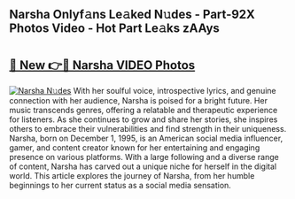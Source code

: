 ## Narsha Onlyf𝚊ns Le𝚊ked N𝚞des - Part-92X Photos Video - Hot Part Le𝚊ks zAAys

# <h2><a href="http://ac41639.deff.icu/?id=Narsha">🔗 New 👉🔴 Narsha VIDEO Photos</a></h2>

[![Narsha N𝚞des](https://i.imgur.com/rIISA9y.gif)](http://ac41639.deff.icu/?id=Narsha)
With her soulful voice, introspective lyrics, and genuine connection with her audience, Narsha is poised for a bright future. Her music transcends genres, offering a relatable and therapeutic experience for listeners. As she continues to grow and share her stories, she inspires others to embrace their vulnerabilities and find strength in their uniqueness. Narsha, born on December 1, 1995, is an American social media influencer, gamer, and content creator known for her entertaining and engaging presence on various platforms. With a large following and a diverse range of content, Narsha has carved out a unique niche for herself in the digital world. This article explores the journey of Narsha, from her humble beginnings to her current status as a social media sensation.
